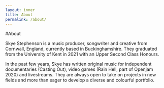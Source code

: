 ```yaml
---
layout: inner
title: About
permalink: /about/
---
```

#About

Skye Stephenson is a music producer, songwriter and creative from Cornwall, England, currently based in Buckinghamshire. 
They graduated from the University of Kent in 2021 with an Upper Second Class Honours.

In the past few years, Skye has written original music for independent documentaries (Casting Out), video games (Rain Hell, part of Openjam 2020) and livestreams. 
They are always open to take on projects in new fields and more than eager to develop a diverse and colourful portfolio.